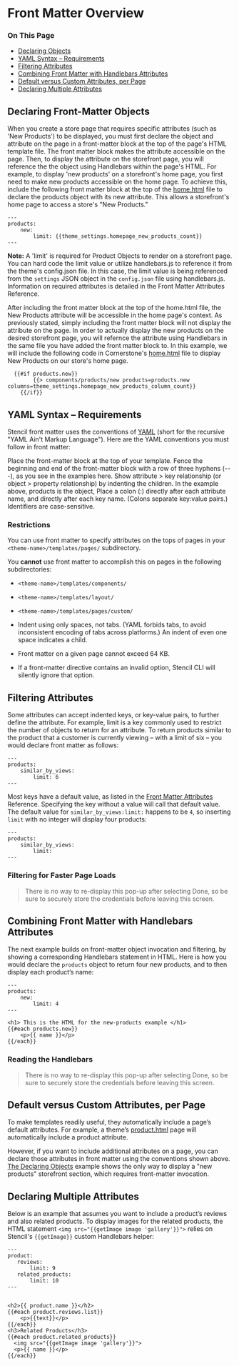 <h1>Front Matter Overview</h1>

<div class="otp" id="no-index">
	<h3> On This Page </h3>
	<ul>
    <li><a href="#front-matter-overview_declaring-objects">Declaring Objects</a></li>
    <li><a href="#front-matter-overview_yaml-syntax">YAML Syntax – Requirements</a></li>
    <li><a href="#front-matter-overview_filtering-attributes">Filtering Attributes</a></li>
    <li><a href="#front-matter-overview_combining-front-matter">Combining Front Matter with Handlebars Attributes</a></li>
    <li><a href="#front-matter-overview_default-versus-custom">Default versus Custom Attributes, per Page</a></li>
    <li><a href="#front-matter-overview_declaring-multiple">Declaring Multiple Attributes</a></li>
	</ul>
</div>








<a href='#front-matter-overview_declaring-objects' aria-hidden='true' class='block-anchor'  id='front-matter-overview_declaring-objects'></a>

## Declaring Front-Matter Objects

When you create a store page that requires specific attributes (such as 'New Products') to be displayed, you must first declare the object and attribute on the page in a front-matter block at the top of the page's HTML template file. The front matter block makes the attribute accessible on the page. Then, to display the attribute on the storefront page, you will reference the the object using Handlebars within the page's HTML.
For example, to display 'new products' on a storefront's home page, you first need to make new products accessible on the home page. To achieve this, include the following front matter block at the top of the [home.html](https://github.com/bigcommerce/cornerstone/blob/master/templates/pages/home.html) file to declare the products object with its new attribute. This allows a storefront's home page to access a store's "New Products."

```
---
products:
    new:
    	limit: {{theme_settings.homepage_new_products_count}}
---
```

**Note:** A 'limit' is required for Product Objects to render on a storefront page. You can hard code the limit value or utilize handlebars.js to reference it from the theme's config.json file. In this case, the limit value is being referenced from the `settings` JSON object in the `config.json` file using handlebars.js. Information on required attributes is detailed in the Front Matter Attributes Reference. 

After including the front matter block at the top of the home.html file, the New Products attribute will be accessible in the home page's context. As previously stated, simply including the front matter block will not display the attribute on the page. In order to actually display the new products on the desired storefront page, you will refernce the attribute using Handlebars in the same file you have added the front matter block to.
In this example, we will include the following code in Cornerstone's [home.html](https://github.com/bigcommerce/cornerstone/blob/master/templates/pages/home.html) file to display New Products on our store's home page. 


```
  {{#if products.new}}
        {{> components/products/new products=products.new columns=theme_settings.homepage_new_products_column_count}}
    {{/if}}
```


<a href='#front-matter-overview_yaml-syntax' aria-hidden='true' class='block-anchor'  id='front-matter-overview_yaml-syntax'></a>

## YAML Syntax – Requirements

Stencil front matter uses the conventions of [YAML]() (short for the recursive "YAML Ain't Markup Language"). Here are the YAML conventions you must follow in front matter:

Place the front-matter block at the top of your template.
Fence the beginning and end of the front-matter block with a row of three hyphens (---), as you see in the examples here.
Show attribute > key relationship (or object > property relationship) by indenting the children. In the example above, products is the object,
Place a colon (:) directly after each attribute name, and directly after each key name. (Colons separate key:value pairs.)
Identifiers are case-sensitive.

### Restrictions

You can use front matter to specify attributes on the tops of pages in your
`<theme-name>/templates/pages/` subdirectory.

You **cannot** use front matter to accomplish this on pages in the following subdirectories:
* `<theme-name>/templates/components/`
* `<theme-name>/templates/layout/`
* `<theme-name>/templates/pages/custom/` 

* Indent using only spaces, not tabs. (YAML forbids tabs, to avoid inconsistent encoding of tabs across platforms.) An indent of even one space indicates a child.

* Front matter on a given page cannot exceed 64 KB.

* If a front-matter directive contains an invalid option, Stencil CLI will silently ignore that option.



<a href='#front-matter-overview_filtering-attributes' aria-hidden='true' class='block-anchor'  id='front-matter-overview_filtering-attributes'></a>

## Filtering Attributes

Some attributes can accept indented keys, or key-value pairs, to further define the attribute. For example, limit is a key commonly used to restrict the number of objects to return for an attribute.
To return products similar to the product that a customer is currently viewing – with a limit of six – you would declare front matter as follows:

```
---
products:
    similar_by_views:
        limit: 6
---
```

Most keys have a default value, as listed in the [Front Matter Attributes]() Reference. Specifying the key without a value will call that default value. The default value for `similar_by_views:limit:` happens to be `4`, so inserting `limit` with no integer will display four products:

```
---
products:
    similar_by_views:
        limit:
---
```


<div class="HubBlock--callout">
<div class="CalloutBlock--">
<div class="HubBlock-content">
    
<!-- theme:  -->

### Filtering for Faster Page Loads
> There is no way to re-display this pop-up after selecting Done, so be sure to securely store the credentials before leaving this screen.

</div>
</div>
</div>

<a href='#front-matter-overview_combining-front-matter' aria-hidden='true' class='block-anchor'  id='front-matter-overview_combining-front-matter'></a>

## Combining Front Matter with Handlebars Attributes

The next example builds on front-matter object invocation and filtering, by showing a corresponding Handlebars statement in HTML. Here is how you would declare the `products` object to return four new products, and to then display each product’s name:

```
---
products:
    new:
        limit: 4
---

<h1> This is the HTML for the new-products example </h1>
{{#each products.new}}
    <p>{{ name }}</p>
{{/each}}
```

<div class="HubBlock--callout">
<div class="CalloutBlock--">
<div class="HubBlock-content">
    
<!-- theme:  -->

###  Reading the Handlebars
> There is no way to re-display this pop-up after selecting Done, so be sure to securely store the credentials before leaving this screen.

</div>
</div>
</div>

<a href='#front-matter-overview_default-versus-custom' aria-hidden='true' class='block-anchor'  id='front-matter-overview_default-versus-custom'></a>

## Default versus Custom Attributes, per Page

To make templates readily useful, they automatically include a page’s default attributes. For example, a theme’s [product.html](https://github.com/bigcommerce/cornerstone/blob/master/templates/pages/product.html) page will automatically include a product attribute.

However, if you want to include additional attributes on a page, you can declare those attributes in front matter using the conventions shown above. [The Declaring Objects](#front-matter-overview_declaring-objects) example shows the only way to display a "new products" storefront section, which requires front-matter invocation.

<a href='#front-matter-overview_declaring-multiple' aria-hidden='true' class='block-anchor'  id='front-matter-overview_declaring-multiple'></a>

## Declaring Multiple Attributes

Below is an example that assumes you want to include a product’s reviews and also related products. To display images for the related products, the HTML statement `<img src="{{getImage image 'gallery'}}">` relies on Stencil's `{{getImage}}` custom Handlebars helper:

```
---
product:
   reviews:
       limit: 9
   related_products:
       limit: 10
---


<h2>{{ product.name }}</h2>
{{#each product.reviews.list}}
    <p>{{text}}</p>
{{/each}}
<h3>Related Products</h3>
{{#each product.related_products}}
  <img src="{{getImage image 'gallery'}}">
  <p>{{ name }}</p>
{{/each}}
```



